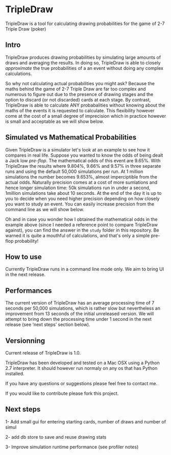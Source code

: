 TripleDraw
========

TripleDraw is a tool for calculating drawing probabilities for the game of 2-7 Triple Draw (poker)



## Intro

TripleDraw produces drawing probabilities by simulating large amounts of draws and averaging the results.  In doing so, TripleDraw is able to closely *approximate* the true probabilities of a an event without doing any complex calculations.  

So why not calculating actual probabilities you might ask?  Because the maths behind the game of 2-7 Triple Draw are far too complex and numerous to figure out due to the presence of drawing stages and the option to discard (or not discarded) cards at each stage.  By contrast, TripleDraw is able to calculate ANY probabalities without knowing about the maths of the events it is requested to calculate. This flexibility however come at the cost of a small degree of imprecision which in practice however is small and acceptable as we will show below.


## Simulated vs Mathematical Probabilities

Given TripleDraw is a simulator let's look at an example to see how it compares in real life. Suppose you wanted to know the odds of being dealt a Jack low *pre-flop*.  The mathematical odds of this event are 9.65%. With TripleDraw the results where 9.804%, 9.66% and 9.57% in three separate runs and using the default 50,000 simulations per run. At 1 million simulations the number becomes 9.653%, almost imperciptible from the actual odds.  Naturally precision comes at a cost of more sumlations and hence longer simulation time: 50k simulations run in under a second, 1million simulations take about 10 seconds.  At the end of the day it is up to you to decide when you need higher precision depending on how closely you want to study an event.  You can easily increase precision from the command line as we will show below.  

Oh and in case you wonder how I obtained the mathematical odds in the example above (since I needed a reference point to compare TripleDraw against), you can find the answer in the `study` folder in this repository.  Be warned it is quite a mouthful of calculations, and that's only a simple pre-flop probability!


## How to use

Currently TripleDraw runs in a command line mode only.  We aim to bring UI in the next release.


## Performances

The current version of TripleDraw has an average processing time of 7 seconds per 50,000 simulations, which is rather slow but nevertheless an improvement from 13 seconds of the initial unreleased version.  We will attempt to bring down the processing time under 1 second in the next release (see ‘next steps’ section below).

## Versionning

Current release of TripleDraw is 1.0. 

TripleDraw has been developed and tested on a Mac OSX using a Python 2.7 interpreter. It should however run normaly on any os that has Python installed.


If you have any questions or suggestions please feel free to contact me. 

If you would like to contribute please fork this project.


## Next steps

1- Add small gui for entering starting cards, number of draws and number of simul

2- add db store to save and reuse drawing stats

3- Improve simulation runtime performance (see profiler notes)
